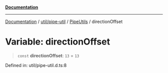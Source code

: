 [**Documentation**](../../../../../index.md)

***

[Documentation](../../../../../index.md) / [util/pipe-util](../../../index.md) / [PipeUtils](../index.md) / directionOffset

# Variable: directionOffset

> `const` **directionOffset**: `13` = `13`

Defined in: util/pipe-util.d.ts:8
